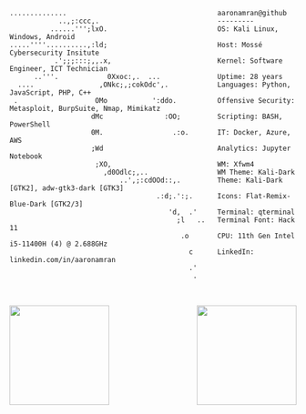 
```console
..............                                     aaronamran@github 
            ..,;:ccc,.                             --------- 
          ......''';lxO.                           OS: Kali Linux, Windows, Android
.....''''..........,:ld;                           Host: Mossé Cybersecurity Insitute 
           .';;;:::;,,.x,                          Kernel: Software Engineer, ICT Technician 
      ..'''.            0Xxoc:,.  ...              Uptime: 28 years 
  ....                ,ONkc;,;cokOdc',.            Languages: Python, JavaScript, PHP, C++
 .                   OMo           ':ddo.          Offensive Security: Metasploit, BurpSuite, Nmap, Mimikatz
                    dMc               :OO;         Scripting: BASH, PowerShell
                    0M.                 .:o.       IT: Docker, Azure, AWS
                    ;Wd                            Analytics: Jupyter Notebook
                     ;XO,                          WM: Xfwm4 
                       ,d0Odlc;,..                 WM Theme: Kali-Dark 
                           ..',;:cdOOd::,.         Theme: Kali-Dark [GTK2], adw-gtk3-dark [GTK3] 
                                    .:d;.':;.      Icons: Flat-Remix-Blue-Dark [GTK2/3] 
                                       'd,  .'     Terminal: qterminal 
                                         ;l   ..   Terminal Font: Hack 11 
                                          .o       CPU: 11th Gen Intel i5-11400H (4) @ 2.688GHz 
                                            c      LinkedIn: linkedin.com/in/aaronamran
                                            .'
                                             .                             
                                                                           
```


<br>

<div style="display: flex; justify-content: space-between; align-items: center; gap: 20px;">
  <img height="175px" src="https://github-readme-stats.vercel.app/api?username=aaronamran&theme=city_lights&show_icons=true&count_private=true" />
  <img height="175px" src="https://github-readme-stats.vercel.app/api/top-langs/?username=aaronamran&show_icons=true&layout=compact&langs_count=6&hide_title=true&hide_border=false&theme=city_lights" />
</div>


<br>


